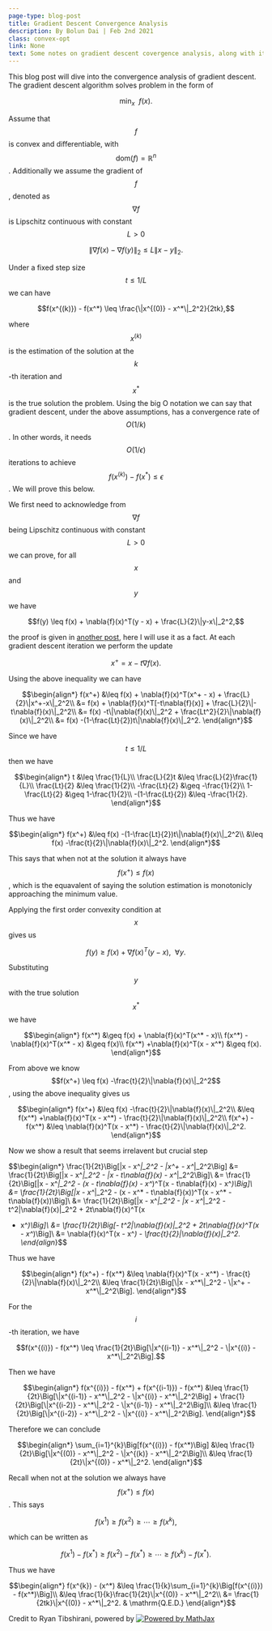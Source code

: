 ```yaml
--- 
page-type: blog-post 
title: Gradient Descent Convergence Analysis
description: By Bolun Dai | Feb 2nd 2021
class: convex-opt
link: None
text: Some notes on gradient descent covergence analysis, along with its proof.
--- 
```


This blog post will dive into the convergence analysis of gradient descent. The gradient descent algorithm solves problem in the form of

$$\min_{x}\ \ f(x).$$

Assume that $$f$$ is convex and differentiable, with $$\mathrm{dom}(f) = \mathbb{R}^n$$. Additionally we assume the gradient of $$f$$, denoted as $$\nabla{f}$$ is Lipschitz continuous with constant $$L>0$$

$$\|\nabla{f}(x) - \nabla{f}(y)\|_2\leq L\|x - y\|_2.$$

Under a fixed step size $$t\leq1/L$$ we can have

$$f(x^{(k)}) - f(x^*) \leq \frac{\|x^{(0)} - x^*\|_2^2}{2tk},$$

where $$x^{(k)}$$ is the estimation of the solution at the $$k$$-th iteration and $$x^*$$ is the true solution the problem. Using the big O notation we can say that gradient descent, under the above assumptions, has a convergence rate of $$O(1/k)$$. In other words, it needs $$O(1/\epsilon)$$ iterations to achieve $$f(x^{(k)}) - f(x^*) \leq \epsilon$$. We will prove this below.

We first need to acknowledge from $$\nabla{f}$$ being Lipschitz continuous with constant $$L>0$$ we can prove, for all $$x$$ and $$y$$ we have

$$f(y) \leq f(x) + \nabla{f}(x)^T(y - x) + \frac{L}{2}\|y-x\|_2^2,$$

the proof is given in <a href="/2021/02/10/part_of_grad_desc_proof.html">another post</a>, here I will use it as a fact. At each gradient descent iteration we perform the update

$$x^+ = x - t\nabla{f}(x).$$

Using the above inequality we can have

$$\begin{align*}
f(x^+) &\leq f(x) + \nabla{f}(x)^T(x^+ - x) + \frac{L}{2}\|x^+-x\|_2^2\\
&= f(x) + \nabla{f}(x)^T[-t\nabla{f}(x)] + \frac{L}{2}\|-t\nabla{f}(x)\|_2^2\\
&= f(x) -t\|\nabla{f}(x)\|_2^2 + \frac{Lt^2}{2}\|\nabla{f}(x)\|_2^2\\
&= f(x) -(1-\frac{Lt}{2})t\|\nabla{f}(x)\|_2^2.
\end{align*}$$

Since we have $$t\leq1/L$$ then we have

$$\begin{align*}
t &\leq \frac{1}{L}\\
\frac{L}{2}t &\leq \frac{L}{2}\frac{1}{L}\\
\frac{Lt}{2} &\leq \frac{1}{2}\\
-\frac{Lt}{2} &\geq -\frac{1}{2}\\
1-\frac{Lt}{2} &\geq 1-\frac{1}{2}\\
-(1-\frac{Lt}{2}) &\leq -\frac{1}{2}.
\end{align*}$$

Thus we have

$$\begin{align*}
f(x^+) &\leq f(x) -(1-\frac{Lt}{2})t\|\nabla{f}(x)\|_2^2\\
&\leq f(x) -\frac{t}{2}\|\nabla{f}(x)\|_2^2.
\end{align*}$$

This says that when not at the solution it always have $$f(x^+) \leq f(x)$$, which is the equavalent of saying the solution estimation is monotonicly approaching the minimum value.

Applying the first order convexity condition at $$x$$ gives us

$$f(y) \geq f(x) + \nabla{f}(x)^T(y - x),\ \ \forall y.$$

Substituting $$y$$ with the true solution $$x^*$$ we have

$$\begin{align*}
f(x^*) &\geq f(x) + \nabla{f}(x)^T(x^* - x)\\
f(x^*) - \nabla{f}(x)^T(x^* - x) &\geq f(x)\\
f(x^*) +\nabla{f}(x)^T(x - x^*) &\geq f(x).
\end{align*}$$

From above we know $$f(x^+) \leq f(x) -\frac{t}{2}\|\nabla{f}(x)\|_2^2$$, using the above inequality
gives us

$$\begin{align*}
f(x^+) &\leq f(x) -\frac{t}{2}\|\nabla{f}(x)\|_2^2\\
&\leq f(x^*) +\nabla{f}(x)^T(x - x^*) - \frac{t}{2}\|\nabla{f}(x)\|_2^2\\
f(x^+) - f(x^*) &\leq \nabla{f}(x)^T(x - x^*) - \frac{t}{2}\|\nabla{f}(x)\|_2^2.
\end{align*}$$

Now we show a result that seems irrelavent but crucial step

$$\begin{align*}
\frac{1}{2t}\Big[\|x - x^*\|_2^2 - \|x^+ - x^*\|_2^2\Big] &= \frac{1}{2t}\Big[\|x - x^*\|_2^2 -
\|x - t\nabla{f}(x) - x^*\|_2^2\Big]\\
&= \frac{1}{2t}\Big[\|x - x^*\|_2^2 - (x - t\nabla{f}(x) - x^*)^T(x - t\nabla{f}(x) - x^*)\Big]\\
&= \frac{1}{2t}\Big[\|x - x^*\|_2^2 - (x - x^* - t\nabla{f}(x))^T(x - x^* - t\nabla{f}(x))\Big]\\
&= \frac{1}{2t}\Big[\|x - x^*\|_2^2 - \|x - x^*\|_2^2 - t^2\|\nabla{f}(x)\|_2^2 + 2t\nabla{f}(x)^T(x
- x^*)\Big]\\
&= \frac{1}{2t}\Big[- t^2\|\nabla{f}(x)\|_2^2 + 2t\nabla{f}(x)^T(x - x^*)\Big]\\
&= \nabla{f}(x)^T(x - x^*) - \frac{t}{2}\|\nabla{f}(x)\|_2^2.
\end{align*}$$

Thus we have

$$\begin{align*}
f(x^+) - f(x^*) &\leq \nabla{f}(x)^T(x - x^*) - \frac{t}{2}\|\nabla{f}(x)\|_2^2\\
&\leq \frac{1}{2t}\Big[\|x - x^*\|_2^2 - \|x^+ - x^*\|_2^2\Big].
\end{align*}$$

For the $$i$$-th iteration, we have

$$f(x^{(i)}) - f(x^*) \leq \frac{1}{2t}\Big[\|x^{(i-1)} - x^*\|_2^2 - \|x^{(i)} - x^*\|_2^2\Big].$$

Then we have

$$\begin{align*}
f(x^{(i)}) - f(x^*) + f(x^{(i-1)}) - f(x^*) &\leq \frac{1}{2t}\Big[\|x^{(i-1)} - x^*\|_2^2 -
\|x^{(i)} - x^*\|_2^2\Big] + \frac{1}{2t}\Big[\|x^{(i-2)} - x^*\|_2^2 - \|x^{(i-1)} -
x^*\|_2^2\Big]\\
&\leq \frac{1}{2t}\Big[\|x^{(i-2)} - x^*\|_2^2 -
\|x^{(i)} - x^*\|_2^2\Big].
\end{align*}$$

Therefore we can conclude

$$\begin{align*}
\sum_{i=1}^{k}\Big[f(x^{(i)}) - f(x^*)\Big] &\leq \frac{1}{2t}\Big[\|x^{(0)} - x^*\|_2^2 -
\|x^{(k)} - x^*\|_2^2\Big]\\
&\leq \frac{1}{2t}\|x^{(0)} - x^*\|_2^2.
\end{align*}$$

Recall when not at the solution we always have $$f(x^+) \leq f(x)$$. This says

$$f(x^{1}) \geq f(x^{2}) \geq \cdots \geq f(x^{k}),$$

which can be written as

$$f(x^{1}) - f(x^*) \geq f(x^{2}) - f(x^*) \geq \cdots \geq f(x^{k}) - f(x^*).$$

Thus we have

$$\begin{align*}
f(x^{k}) - (x^*) &\leq \frac{1}{k}\sum_{i=1}^{k}\Big[f(x^{(i)}) - f(x^*)\Big]\\
&\leq \frac{1}{k}\frac{1}{2t}\|x^{(0)} - x^*\|_2^2\\
&= \frac{1}{2tk}\|x^{(0)} - x^*\|_2^2. & \mathrm{Q.E.D.}
\end{align*}$$

<d-byline></d-byline>

<p class="citation">
    Credit to Ryan Tibshirani, powered by <a href="https://www.mathjax.org">
    <img title="Powered by MathJax" src="https://www.mathjax.org/badge/mj_logo.png" style="border:0;" alt="Powered by MathJax" />
    </a>
</p>